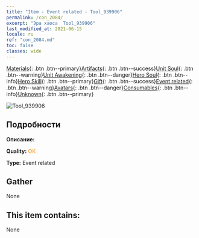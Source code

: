 ```yaml
---
title: "Item - Event related - Tool_939906"
permalink: /con_2084/
excerpt: "Эра хаоса  Tool_939906"
last_modified_at: 2021-06-15
locale: ru
ref: "con_2084.md"
toc: false
classes: wide
---
```

 [Materials](/ItemsRU/){: .btn .btn--primary}[Artifacts](/ItemsRU/Artifacts/){: .btn .btn--success}[Unit Soul](/ItemsRU/UnitSoul/){: .btn .btn--warning}[Unit Awakening](/ItemsRU/UnitAwakening/){: .btn .btn--danger}[Hero Soul](/ItemsRU/HeroSoul/){: .btn .btn--info}[Hero Skill](/ItemsRU/HeroSkill/){: .btn .btn--primary}[Gift](/ItemsRU/Gift/){: .btn .btn--success}[Event related](/ItemsRU/Events/){: .btn .btn--warning}[Avatars](/ItemsRU/Avatars/){: .btn .btn--danger}[Consumables](/ItemsRU/Consumables/){: .btn .btn--info}[Unknown](/ItemsRU/Unknown/){: .btn .btn--primary}

 ![Tool_939906](/images/t/juexing_9906.jpg)

## Подробности
 **Описание:** 

 **Quality:** <span style="color: #FF8C00">OK</span>

 **Type:** Event related

## Gather

  None

## This item contains:

  None

